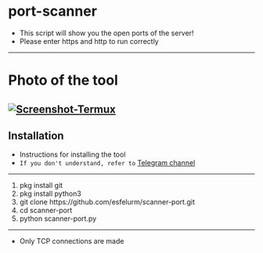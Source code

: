 # port-scanner

- This script will show you the open ports of the server! 
- Please enter https and http to run correctly 
-------------------
# Photo of the tool 
<a href="https://ibb.co/6mKQsxn"><img src="https://i.ibb.co/nbXpkvg/Screenshot-Termux.jpg" alt="Screenshot-Termux" border="0"></a>
-------------------
## Installation 
- Instructions for installing the tool 
- `If you don't understand, refer to` <a href="https://t.me/esfelurm">Telegram channel</a>
-----------------------
<ol>
<li> pkg install git </li>

<li> pkg install python3 </li>

<li> git clone https://github.com/esfelurm/scanner-port.git </li>

<li> cd scanner-port </li>

<li> python scanner-port.py </li>
</ol>

-------------------------

- Only TCP connections are made 
